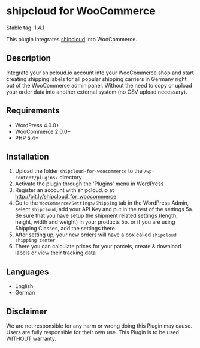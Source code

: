 # shipcloud for WooCommerce

Stable tag: 1.4.1

This plugin integrates [shipcloud](http://bit.ly/shipcloud_for_woocommerce) into WooCommerce.

## Description

Integrate your shipcloud.io account into your WooCommerce shop and start creating shipping labels
for all popular shipping carriers in Germany right out of the WooCommerce admin panel. Without the
need to copy or upload your order data into another external system (no CSV upload necessary).

## Requirements

- WordPress 4.0.0+
- WooCommerce 2.0.0+
- PHP 5.4+

## Installation
1. Upload the folder `shipcloud-for-woocommerce` to the `/wp-content/plugins/` directory
2. Activate the plugin through the 'Plugins' menu in WordPress
3. Register an account with shipcloud.io at http://bit.ly/shipcloud_for_woocommerce
4. Go to the `WooCommerce/Settings/Shipping` tab in the WordPress Admin, select `shipcloud`, add your API Key and put in the rest of the settings
5a. Be sure that you have setup the shipment related settings (length, height, width and weight) in your products
5b. or if you are using Shipping Classes, add the settings there
6. After setting up, your new orders will have a box called `shipcloud shipping center`
7. There you can calculate prices for your parcels, create & download labels or view their tracking data

## Languages
- English
- German

## Disclaimer
We are not responsible for any harm or wrong doing this Plugin may cause. Users are fully responsible for their own use. This Plugin is to be used WITHOUT warranty.
